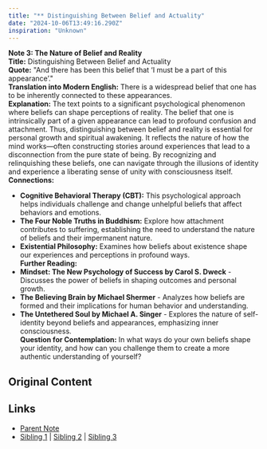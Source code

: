```yaml
---
title: "** Distinguishing Between Belief and Actuality"
date: "2024-10-06T13:49:16.290Z"
inspiration: "Unknown"
---
```


  
**Note 3: The Nature of Belief and Reality**  
**Title:** Distinguishing Between Belief and Actuality  
**Quote:** "And there has been this belief that ‘I must be a part of this appearance’."  
**Translation into Modern English:** There is a widespread belief that one has to be inherently connected to these appearances.  
**Explanation:** The text points to a significant psychological phenomenon where beliefs can shape perceptions of reality. The belief that one is intrinsically part of a given appearance can lead to profound confusion and attachment. Thus, distinguishing between belief and reality is essential for personal growth and spiritual awakening. It reflects the nature of how the mind works—often constructing stories around experiences that lead to a disconnection from the pure state of being. By recognizing and relinquishing these beliefs, one can navigate through the illusions of identity and experience a liberating sense of unity with consciousness itself.  
**Connections:**  
- **Cognitive Behavioral Therapy (CBT):** This psychological approach helps individuals challenge and change unhelpful beliefs that affect behaviors and emotions.  
- **The Four Noble Truths in Buddhism:** Explore how attachment contributes to suffering, establishing the need to understand the nature of beliefs and their impermanent nature.  
- **Existential Philosophy:** Examines how beliefs about existence shape our experiences and perceptions in profound ways.  
**Further Reading:**  
- **Mindset: The New Psychology of Success by Carol S. Dweck** - Discusses the power of beliefs in shaping outcomes and personal growth.  
- **The Believing Brain by Michael Shermer** - Analyzes how beliefs are formed and their implications for human behavior and understanding.  
- **The Untethered Soul by Michael A. Singer** - Explores the nature of self-identity beyond beliefs and appearances, emphasizing inner consciousness.  
**Question for Contemplation:** In what ways do your own beliefs shape your identity, and how can you challenge them to create a more authentic understanding of yourself?  


## Original Content



## Links

- [Parent Note](/parent-note.md)
- [Sibling 1](/zettel1.md) | [Sibling 2](/zettel2.md) | [Sibling 3](/zettel3.md)
